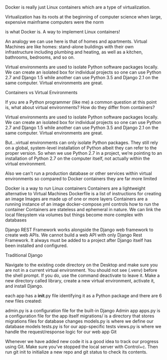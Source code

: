 Docker is really just Linux containers which are a type of virtualization.

Virtualization has its roots at the beginning of computer science when large, expensive mainframe computers were the norm

is what Docker is. A way to implement Linux containers!

An analogy we can use here is that of homes and apartments. Virtual Machines are like homes: stand-alone buildings with their own infrastructure including plumbing and heating, as well as a kitchen, bathrooms, bedrooms, and so on.

Virtual environments are used to isolate Python software packages locally. We can create an isolated box for individual projects so one can use Python 2.7 and Django 1.5 while another can use Python 3.5 and Django 2.1 on the same computer. Virtual environments are great.




Containers vs Virtual Environments

If you are a Python programmer (like me) a common question at this point is, what about virtual environments? How do they differ from containers?

Virtual environments are used to isolate Python software packages locally. We can create an isolated box for individual projects so one can use Python 2.7 and Django 1.5 while another can use Python 3.5 and Django 2.1 on the same computer. Virtual environments are great.

But…virtual environments can only isolate Python packages. They still rely on a global, system-level installation of Python albeit they can refer to the proper version. So when we use Python 2.7 in a project, we’re pointing to an installation of Python 2.7 on the computer itself, not actually within the virtual environment.

Also we can’t run a production database or other services within virtual environments so compared to Docker containers they are far more limited




Docker is a way to run Linux containers
Containers are a lightweight alternative to Virtual Machines
Dockerfile is a list of instructions for creating an image
Images are made up of one or more layers
Containers are a running instance of an image
docker-compose.yml controls how to run the container
Containers are stateless and ephemeral in nature. We can link the local filesystem via volumes but things become more complex with databases

Django REST Framework works alongside the Django web framework to create web APIs. We cannot build a web API with only Django Rest Framework. It always must be added to a project after Django itself has been installed and configured.




Traditional Django

Navigate to the existing code directory on the Desktop and make sure you are not in a current virtual environment. You should not see (.venv) before the shell prompt. If you do, use the command deactivate to leave it. Make a new directory called library, create a new virtual environment, activate it, and install Django.




each app has a __init__.py file identifying it as a Python package and there are 6 new files created:

admin.py is a configuration file for the built-in Django Admin app
apps.py is a configuration file for the app itself
migrations/ is a directory that stores migrations files for database changes
models.py is where we define our database models
tests.py is for our app-specific tests
views.py is where we handle the request/response logic for our web app
Git

Whenever we have added new code it is a good idea to track our progress using Git. Make sure you’ve stopped the local server with Control+c. Then run git init to initialize a new repo and git status to check its contents.